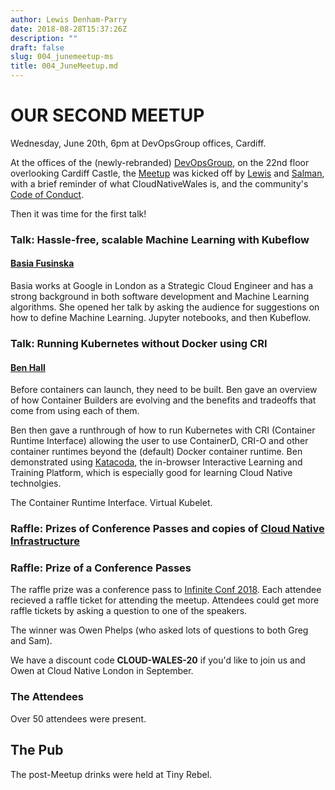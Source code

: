 ```yaml
---
author: Lewis Denham-Parry
date: 2018-08-28T15:37:26Z
description: ""
draft: false
slug: 004_junemeetup-ms
title: 004_JuneMeetup.md
---
```


# OUR SECOND MEETUP

Wednesday, June 20th, 6pm at DevOpsGroup offices, Cardiff.

At the offices of the (newly-rebranded) [DevOpsGroup](https://www.devopsgroup.com/), on the 22nd floor overlooking Cardiff Castle, the [Meetup](https://www.meetup.com/Cloud-Native-Wales/events/lxwbppyxjbsb/) was kicked off by [Lewis](https://twitter.com/denhamparry) and [Salman](https://twitter.com/soulmaniqbal), with a brief reminder of what CloudNativeWales is, and the community's [Code of Conduct](https://communitycodeofconduct.com/).

Then it was time for the first talk!

### Talk: Hassle-free, scalable Machine Learning with Kubeflow

#### [Basia Fusinska](https://twitter.com/@basiafusinska)

Basia works at Google in London as a Strategic Cloud Engineer and has a strong background in both software development and Machine Learning algorithms. She opened her talk by asking the audience for suggestions on how to define Machine Learning. Jupyter notebooks, and then Kubeflow.

### Talk: Running Kubernetes without Docker using CRI

#### [Ben Hall](https://twitter.com/@Ben_Hall)

Before containers can launch, they need to be built. Ben gave an overview of how Container Builders are evolving and the benefits and tradeoffs that come from using each of them.

Ben then gave a runthrough of how to run Kubernetes with CRI (Container Runtime Interface) allowing the user to use ContainerD, CRI-O and other container runtimes beyond the (default) Docker container runtime. Ben demonstrated using [Katacoda](https://katacoda.com/), the in-browser Interactive Learning and Training Platform, which is especially good for learning Cloud Native technolgies.

The Container Runtime Interface. Virtual Kubelet.

### Raffle: Prizes of Conference Passes and copies of [Cloud Native Infrastructure](https://blog.cloudnativewales.io/cloudnativeinfrastructure/)

### Raffle: Prize of a Conference Passes

The raffle prize was a conference pass to [Infinite Conf 2018](https://skillsmatter.com/conferences/10160-cloudnative-london-2018).  Each attendee recieved a raffle ticket for attending the meetup.  Attendees could get more raffle tickets by asking a question to one of the speakers.

The winner was Owen Phelps (who asked lots of questions to both Greg and Sam).

We have a discount code **CLOUD-WALES-20** if you'd like to join us and Owen at Cloud Native London in September.


### The Attendees

Over 50 attendees were present.

## The Pub

The post-Meetup drinks were held at Tiny Rebel.
